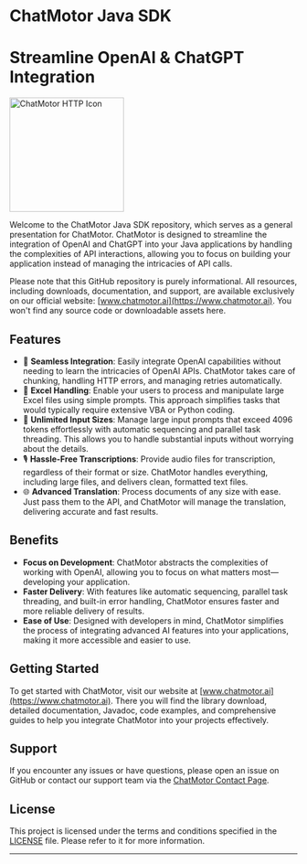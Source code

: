 # ChatMotor Java SDK

# Streamline OpenAI & ChatGPT Integration

<img src="https://docs.aceql.com/img/chatmotor-logo.png" width="200" alt="ChatMotor HTTP Icon"/>

Welcome to the ChatMotor Java SDK repository, which serves as a general presentation for ChatMotor. ChatMotor is designed to streamline the integration of OpenAI and ChatGPT into your Java applications by handling the complexities of API interactions, allowing you to focus on building your application instead of managing the intricacies of API calls.

Please note that this GitHub repository is purely informational. All resources, including downloads, documentation, and support, are available exclusively on our official website: [www.chatmotor.ai](https://www.chatmotor.ai). You won't find any source code or downloadable assets here.

## Features

- 🌟 **Seamless Integration**: Easily integrate OpenAI capabilities without needing to learn the intricacies of OpenAI APIs. ChatMotor takes care of chunking, handling HTTP errors, and managing retries automatically.
- 📄 **Excel Handling**: Enable your users to process and manipulate large Excel files using simple prompts. This approach simplifies tasks that would typically require extensive VBA or Python coding.
- 📝 **Unlimited Input Sizes**: Manage large input prompts that exceed 4096 tokens effortlessly with automatic sequencing and parallel task threading. This allows you to handle substantial inputs without worrying about the details.
- 🎙️ **Hassle-Free Transcriptions**: Provide audio files for transcription, regardless of their format or size. ChatMotor handles everything, including large files, and delivers clean, formatted text files.
- 🌐 **Advanced Translation**: Process documents of any size with ease. Just pass them to the API, and ChatMotor will manage the translation, delivering accurate and fast results.

## Benefits

- **Focus on Development**: ChatMotor abstracts the complexities of working with OpenAI, allowing you to focus on what matters most—developing your application.
- **Faster Delivery**: With features like automatic sequencing, parallel task threading, and built-in error handling, ChatMotor ensures faster and more reliable delivery of results.
- **Ease of Use**: Designed with developers in mind, ChatMotor simplifies the process of integrating advanced AI features into your applications, making it more accessible and easier to use.

## Getting Started

To get started with ChatMotor, visit our website at [www.chatmotor.ai](https://www.chatmotor.ai). There you will find the library download, detailed documentation, Javadoc, code examples, and comprehensive guides to help you integrate ChatMotor into your projects effectively.

## Support

If you encounter any issues or have questions, please open an issue on GitHub or contact our support team via the [ChatMotor Contact Page](https://www.chatmotor.ai/contact/).

## License

This project is licensed under the terms and conditions specified in the [LICENSE](https://github.com/ChatMotorApi/chatmotor-java?tab=License-1-ov-file) file. Please refer to it for more information.

________________________________________

